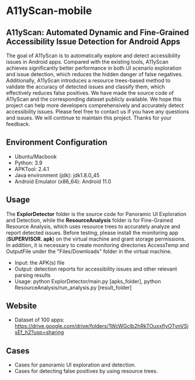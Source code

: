 # A11yScan-mobile
## A11yScan: Automated Dynamic and Fine-Grained Accessibility Issue Detection for Android Apps
The goal of A11yScan is to automatically explore and detect accessibility issues in Android apps. Compared with the existing tools, A11yScan achieves significantly better performance in both UI scenario exploration and issue detection, which reduces the hidden danger of false negatives. Additionally, A11yScan introduces a resource trees-based method to validate the accuracy of detected issues and classify them, which effectively reduces false positives. We have made the source code of A11yScan and the corresponding dataset publicly available. We hope this project can help more developers comprehensively and accurately detect accessibility issues. Please feel free to contact us if you have any questions and issues. We will continue to maintain this project. Thanks for your feedback.

## Environment Configuration
* Ubuntu/Macbook
* Python: 3.9
* APKTool: 2.4.1
* Java environment (jdk): jdk1.8.0_45
* Android Emulator (x86_64): Android 11.0

## Usage
The **ExplorDetector** folder is the source code for Panoramic UI Exploration and Detection, while the **ResourceAnalysis** folder is for Fine-Grained Resource Analysis, which uses resource trees to accurately analyze and report detected issues. Before testing, please install the monitoring app (**SUPERVISOR. apk**) on the virtual machine and grant storage permissions. In addition, it is necessary to create monitoring directories AccessTemp and OutputFile under the "Files/Downloads" folder in the virtual machine.
* Input: the APK(s) file
* Output: detection reports for accessibility issues and other relevant parsing results
* Usage: python ExplorDetector/main.py [apks_folder], python ResourceAnalysis/run_analysis.py [result_folder]

## Website
* Dataset of 100 apps: https://drive.google.com/drive/folders/1WcWGclb2hRkTOuxxflyOTynVSjsEf_h2?usp=sharing

## Cases
* Cases for panoramic UI exploration and detection.
* Cases for detecting false positives by using resource trees.
